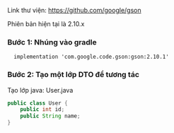 Link thư viện: https://github.com/google/gson 

Phiên bản hiện tại là 2.10.x

### Bước 1: Nhúng vào gradle
```
  implementation 'com.google.code.gson:gson:2.10.1'
```
### Bước 2: Tạo một lớp DTO để tương tác
Tạo lớp java:  User.java
```java
public class User {
    public int id;
    public String name;
}
```
